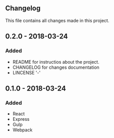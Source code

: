 ## Changelog
This file contains all changes made in this project.

## 0.2.0 - 2018-03-24
### Added
- README for instructios about the project.
- CHANGELOG for changes documentation
- LINCENSE '-'

## 0.1.0 - 2018-03-24
### Added
- React
- Express
- Gulp
- Webpack